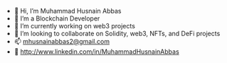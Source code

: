 - 👋 Hi, I’m Muhammad Husnain Abbas
- 👀 I’m a Blockchain Developer
- 🌱 I’m currently working on web3 projects
- 💞️ I’m looking to collaborate on Solidity, web3, NFTs, and DeFi projects
- 📫 mhusnainabbas2@gmail.com
- 💼 http://www.linkedin.com/in/MuhammadHusnainAbbas

<!---
mhusnainee/mhusnainee is a ✨ special ✨ repository because its `README.md` (this file) appears on your GitHub profile.
You can click the Preview link to take a look at your changes.
--->
